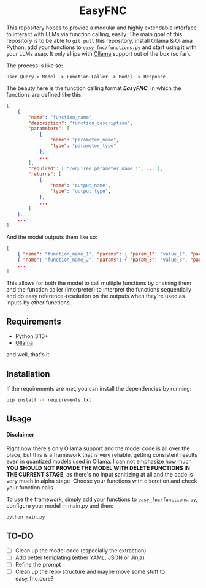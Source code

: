 <h1 align="center">EasyFNC</h1>

This repository hopes to provide a modular and highly extendable interface to interact with LLMs via function calling, easily. The main goal of this repository is to be able to `git pull` this repository, install Ollama & Ollama Python, add your functions to `easy_fnc/functions.py` and start using it with your LLMs asap. It only ships with [Ollama](https://github.com/ollama/ollama) support out of the box (so far).

The process is like so:

```
User Query-> Model -> Function Caller -> Model -> Response
```

The beauty here is the function calling format ***EasyFNC***, in which the functions are defined like this:
    
```json
[
    {
        "name": "function_name",
        "description": "function_description",
        "parameters": [
            {
                "name": "parameter_name",
                "type": "parameter_type"
            },
            ...
        ],
        "required": [ "required_parameter_name_1", ... ],
        "returns": [
            {
                "name": "output_name",
                "type": "output_type",
            },
            ...
        ]
    },
    ...
] 
```

And the model outputs them like so:

```json
[
    { "name": "function_name_1", "params": { "param_1": "value_1", "param_2": "value_2" }, "output": "output_1"},
    { "name": "function_name_2", "params": { "param_3": "value_3", "param_4": "output_1"}, "output": "output_2"},
    ...
]
```

This allows for both the model to call multiple functions by chaining them and the function caller (interpreter) to interpret the functions sequentially and do easy reference-resolution on the outputs when they're used as inputs by other functions.

## Requirements

* Python 3.10+
* [Ollama](https://ollama.com/download)

and well, that's it. 

## Installation

If the requirements are met, you can install the dependencies by running:

```bash
pip install -r requirements.txt
```
## Usage

####  **Disclaimer**
Right now there's only Ollama support and the model code is all over the place, but this is a framework that is very reliable, getting consistent results even in quantized models used in Ollama. I can not emphasize how much **YOU SHOULD NOT PROVIDE THE MODEL WITH DELETE FUNCTIONS IN THE CURRENT STAGE**, as there's no input sanitizing at all and the code is very much in alpha stage. Choose your functions with discretion and check your function calls.

To use the framework, simply add your functions to `easy_fnc/functions.py`, configure your model in main.py and then:

```bash
python main.py
```

## TO-DO

- [ ] Clean up the model code (especially the extraction)
- [ ] Add better templating (either YAML, JSON or Jinja)
- [ ] Refine the prompt
- [ ] Clean up the repo structure and maybe move some stuff to easy_fnc.core?